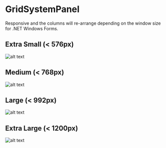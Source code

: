 # GridSystemPanel
Responsive and the columns will re-arrange depending on the window size for .NET Windows Forms.

## Extra Small (< 576px)
![alt text](https://i.imgur.com/o0a2OMe.png)

## Medium (< 768px)
![alt text](https://i.imgur.com/YBUCLyM.png)

## Large (< 992px)
![alt text](https://i.imgur.com/ovHP1um.png)

## Extra Large (< 1200px)
![alt text](https://i.imgur.com/jnl1weu.png)

